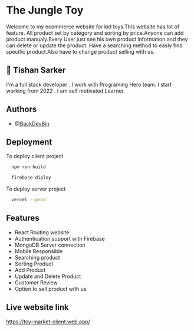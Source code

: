 
# The Jungle Toy

Welcome to my ecommerce website for kid toys.This website has lot of feature. All product set by category and sorting by price.Anyone can add product manualy.Every User just see his own product information and they can delete or update the product.
Have a searching method to easly find specific product.Also have to change product selling with us. 





## 🚀 Tishan Sarker
I'm a full stack developer . I work with Programing Hero team. I start working from 2022 . I am self motivated Learner.


## Authors

- [@BackDevBin](https://github.com/BackDevBin)


## Deployment

To deploy client project

```bash
  npm run build
```
```bash
  firebase diploy
```

To deploy server project
```bash
  vercel --prod
```


## Features

- React Routing website
- Authentication support with Firebase
- MongoDB Server connection
- Mobile Responsible
- Searching product 
- Sorting Product 
- Add Product
- Update and Delete Product
- Customer Review 
- Option to sell product with us



## Live website link

https://toy-market-client.web.app/

